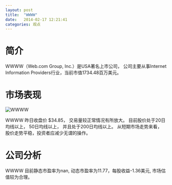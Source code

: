 ```yaml
---
layout: post
title:  "WWWW"
date:   2014-02-17 12:21:41
categories: 观点
---
```


# 简介
WWWW（Web.com Group, Inc.）是USA著名上市公司，
公司主要从事Internet Information Providers行业，当前市值1734.48百万美元。

# 市场表现

![WWWW](http://finviz.com/chart.ashx?t=WWWW&ty=c&ta=1&p=d&s=l)

WWWW 昨日收盘价 $34.85，
交易量较正常情况有所放大。
目前股价处于20日均线以上，
50日均线以上，
并且处于200日均线以上。
从短期市场走势来看，
股价走势平稳，投资者应减少无谓的操作。

# 公司分析
WWWW 目前静态市盈率为nan, 动态市盈率为11.77，每股收益-1.36美元,
市场估值较为合理。
